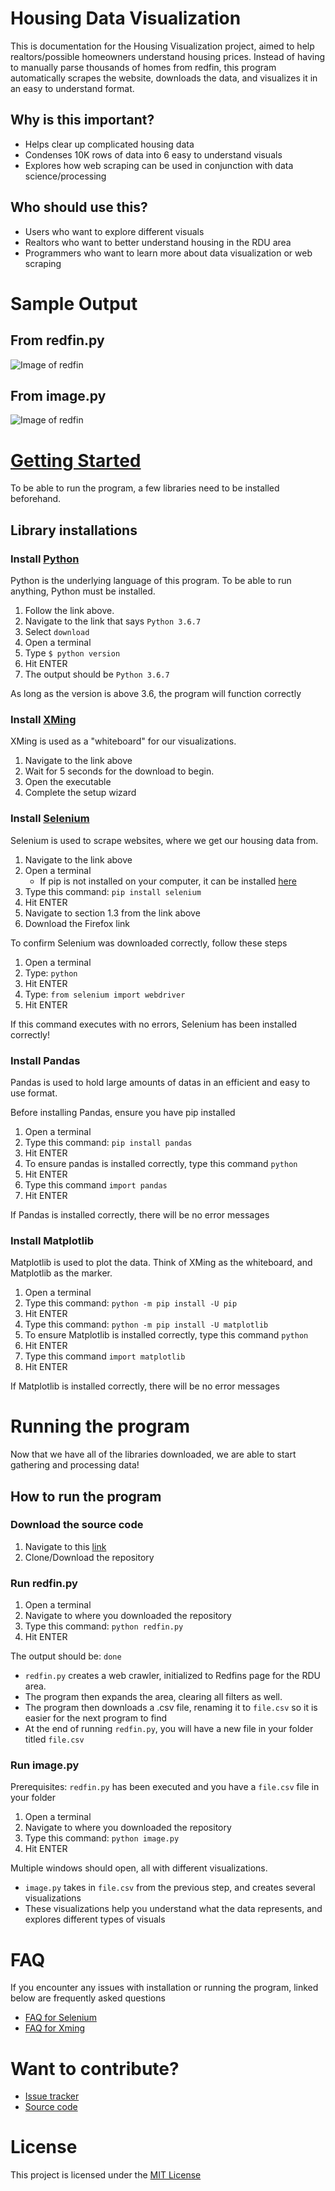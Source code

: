 # Housing Data Visualization
This is documentation for the Housing Visualization project, aimed to help realtors/possible homeowners understand housing prices. Instead of having to manually parse thousands of homes from redfin, this program automatically scrapes the website, downloads the data, and visualizes it in an easy to understand format.

## Why is this important?
+ Helps clear up complicated housing data
+ Condenses 10K rows of data into 6 easy to understand visuals
+ Explores how web scraping can be used in conjunction with data science/processing

## Who should use this?
+ Users who want to explore different visuals
+ Realtors who want to better understand housing in the RDU area
+ Programmers who want to learn more about data visualization or web scraping
  
# Sample Output

## From redfin.py
![Image of redfin](/redfins.png)

## From image.py
![Image of redfin](/image.png)

# [Getting Started](#getting-started)
To be able to run the program, a few libraries need to be installed beforehand.

## Library installations

### Install [Python](https://www.python.org/downloads/release/python-367)
Python is the underlying language of this program. To be able to run anything, Python must be installed.
1. Follow the link above.
2. Navigate to the link that says `Python 3.6.7`
3. Select `download`
4. Open a terminal
5. Type
  `$ python version`
6. Hit ENTER
7. The output should be 
   `Python 3.6.7`
   
As long as the version is above 3.6, the program will function correctly

### Install [XMing](https://sourceforge.net/projects/xming/files/Xming/6.9.0.31/Xming-6-9-0-31-setup.exe/download)
XMing is used as a "whiteboard" for our visualizations.
1. Navigate to the link above
2. Wait for 5 seconds for the download to begin.
3. Open the executable
4. Complete the setup wizard

### Install [Selenium](https://selenium-python.readthedocs.io/installation.html)
Selenium is used to scrape websites, where we get our housing data from.
1. Navigate to the link above
2. Open a terminal
    + If pip is not installed on your computer, it can be installed [here](https://pip.pypa.io/en/stable/installing)
3. Type this command: `pip install selenium`
4. Hit ENTER
5. Navigate to section 1.3 from the link above
6. Download the Firefox link

To confirm Selenium was downloaded correctly, follow these steps
1. Open a terminal
2. Type: `python`
3. Hit ENTER
4. Type: `from selenium import webdriver`
5. Hit ENTER

If this command executes with no errors, Selenium has been installed correctly!

### Install Pandas
Pandas is used to hold large amounts of datas in an efficient and easy to use format.

Before installing Pandas, ensure you have pip installed

1. Open a terminal
2. Type this command: `pip install pandas`
3. Hit ENTER
4. To ensure pandas is installed correctly, type this command `python`
5. Hit ENTER
6. Type this command `import pandas`
7. Hit ENTER

If Pandas is installed correctly, there will be no error messages

### Install Matplotlib
Matplotlib is used to plot the data. Think of XMing as the whiteboard, and Matplotlib as the marker.

1. Open a terminal
2. Type this command: `python -m pip install -U pip`
3. Hit ENTER
4. Type this command: `python -m pip install -U matplotlib`
5. To ensure Matplotlib is installed correctly, type this command `python`
6. Hit ENTER
7. Type this command `import matplotlib`
8. Hit ENTER

If Matplotlib is installed correctly, there will be no error messages


# Running the program
Now that we have all of the libraries downloaded, we are able to start gathering and processing data!
## How to run the program

### Download the source code
1. Navigate to this [link](https://github.com/kingan1/Housing-data-Visualization)
2. Clone/Download the repository

### Run redfin.py

1. Open a terminal
2. Navigate to where you downloaded the repository
3. Type this command: `python redfin.py`
4. Hit ENTER

The output should be: `done`
 + `redfin.py` creates a web crawler, initialized to Redfins page for the RDU area.
 + The program then expands the area, clearing all filters as well.
 + The program then downloads a .csv file, renaming it to `file.csv` so it is easier for the next program to find
 + At the end of running `redfin.py`, you will have a new file in your folder titled `file.csv`

### Run image.py

Prerequisites: `redfin.py` has been executed and you have a `file.csv` file in your folder

1. Open a terminal
2. Navigate to where you downloaded the repository
3. Type this command: `python image.py`
4. Hit ENTER

Multiple windows should open, all with different visualizations.
  + `image.py` takes in `file.csv` from the previous step, and creates several visualizations
  + These visualizations help you understand what the data represents, and explores different types of visuals
  
# FAQ

If you encounter any issues with installation or running the program, linked below are frequently asked questions
+ [FAQ for Selenium](https://www.seleniumhq.org/support/)
+ [FAQ for Xming](http://www.straightrunning.com/XmingNotes/trouble.php)

# Want to contribute?
+ [Issue tracker](https://github.com/kingan1/Housing-data-Visualization/issues)
+ [Source code](https://github.com/kingan1/Housing-data-Visualization)

# License
This project is licensed under the [MIT License](https://choosealicense.com/licenses/mit/)
